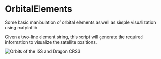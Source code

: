 OrbitalElements
===============

Some basic manipulation of orbital elements as well as simple visualization 
using matplotlib.

Given a two-line element string, this script will generate the required information to visualize the satellite positions.

![Orbits of the ISS and Dragon CRS3](http://i.imgur.com/RSGoq0C.png "ISS and Dragon CRS3")